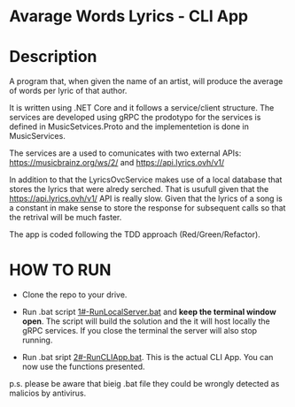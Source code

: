 # Avarage Words Lyrics - CLI App

# Description
A program that, when given the name of an artist, will produce the average of words per lyric of that author. 

It is written using .NET Core and it follows a service/client structure. 
The services are developed using gRPC the prodotypo for the services is defined in MusicSetvices.Proto and the implementetion is done in MusicServices.

The services are a used to comunicates with two external APIs: https://musicbrainz.org/ws/2/ and https://api.lyrics.ovh/v1/

In addition to that the LyricsOvcService makes use of a local database that stores the lyrics that were alredy serched. That is usufull given that the https://api.lyrics.ovh/v1/ API is really slow. 
Given that the lyrics of a song is a constant in make sense to store the response for subsequent calls so that the retrival will be much faster.

The app is coded following the TDD approach (Red/Green/Refactor).

# HOW TO RUN
- Clone the repo to your drive.

- Run .bat script [1#-RunLocalServer.bat](1#-RunLocalServer.bat) and **keep the terminal window open**.
The script will build the solution and the it will host locally the gRPC services. If you close the terminal the server will also stop running.

- Run .bat sript [2#-RunCLIApp.bat](2#-RunCLIApp.bat). 
This is the actual CLI App. You can now use the functions presented.

p.s. please be aware that bieig .bat file they could be wrongly detected as malicios by antivirus.
